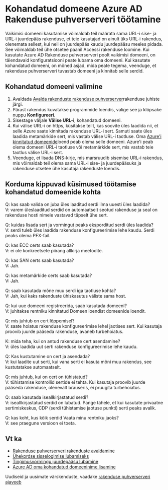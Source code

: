 <properties
    pageTitle="Kohandatud domeene Azure AD Rakenduse puhverserveri töötamine | Microsoft Azure'i"
    description="Kuidas töötada tiitellehed Azure AD Rakenduse puhverserveri kohandatud domeene."
    services="active-directory"
    documentationCenter=""
    authors="kgremban"
    manager="femila"
    editor=""/>

<tags
    ms.service="active-directory"
    ms.workload="identity"
    ms.tgt_pltfrm="na"
    ms.devlang="na"
    ms.topic="article"
    ms.date="06/22/2016"
    ms.author="kgremban"/>

# <a name="working-with-custom-domains-in-azure-ad-application-proxy"></a>Kohandatud domeene Azure AD Rakenduse puhverserveri töötamine

Vaikimisi domeeni kasutamise võimaldab teil määrata sama URL-i sise- ja URL-i juurdepääs rakenduse, et teie kasutajad on ainult üks URL-i rakendus, olenemata sellest, kui neil on juurdepääs kaudu juurdepääsu meeles pidada. See võimaldab teil ühe otsetee paanil Accessi rakenduse loomine. Kui kasutate Azure AD Rakenduse puhverserveri poolt vaikimisi domeeni, on täiendavaid konfiguratsiooni peate lubama oma domeeni. Kui kasutate kohandatud domeeni, on mõned asjad, mida peate tegema, veenduge, et rakenduse puhverserveri tuvastab domeeni ja kinnitab selle serdid.

## <a name="selecting-your-custom-domain"></a>Kohandatud domeeni valimine

1. Avaldada [Avalda rakenduste rakenduse puhverserver](active-directory-application-proxy-publish.md)rakenduse juhiste järgi.
2. Pärast rakendus kuvatakse programmide loendis, valige see ja klõpsake nuppu **Konfigureeri**.
3. Sisestage väljale **Välise URL-i**, kohandatud domeeni.
4. Kui välise URL-i on https, küsitakse teilt, kas soovite üles laadida nii, et selle Azure saate kinnitada rakenduse URL-i sert. Samuti saate üles laadida metamärkide sert, mis vastab välise URL-i taotluse. Oma [Azure'i kinnitatud domeenide](https://msdn.microsoft.com/library/azure/jj151788.aspx)loend peab olema selle domeeni. Azure'i peab olema domeeni URL-i taotluse või metamärkide sert, mis vastab teie taotlus välise URL-i sert.
5. Veenduge, et lisada DNS-kirje, mis marsruudib sisemise URL-i rakendus, mis võimaldab teil olema sama URL-i sise- ja juurdepääsuks ja rakenduse otsetee ühe kasutaja rakenduste loendis.

## <a name="frequently-asked-questions-about-working-with-custom-domains"></a>Korduma kippuvad küsimused töötamise kohandatud domeenide kohta

Q: kas saab valida on juba üles laaditud serdi ilma uuesti üles laadida?  
V: varem üleslaaditud serdid on automaatselt seotud rakenduse ja seal on rakenduse hosti nimele vastavad täpselt ühe sert.  

Q: kuidas lisada sert ja vormingut peaks eksporditud serdi üles laadida?  
V: serdi tuleb üles laadida rakenduse konfigureerimise lehe kaudu. Serdi peaks olema PFX-fail.  

Q: kas ECC certs saab kasutada?  
V: ei ole konkreetsete piirang allkirja meetodite.  

Q: kas SAN certs saab kasutada?  
V: Jah.  

Q: kas metamärkide certs saab kasutada?  
V: Jah.  

Q: saab kasutada mõne muu serdi iga taotluse kohta?  
V: Jah, kui kaks rakenduste ühiskasutus väliste sama host.  

Q: kui uue domeeni registreerida, saab kasutada domeeni?  
V: juhitakse rentniku kinnitatud Domeen loendist domeenide loendit.  

Q: mis juhtub on cert lõppemisel?  
V: saate hoiatus rakenduse konfigureerimise lehel jaotises sert. Kui kasutaja proovib juurde pääseda rakenduse, avaneb turbehoiatus.  

K: mida teha, kui on antud rakenduse cert asendamine?  
V: üles laadida uut serti rakenduse konfigureerimise lehe kaudu.  

Q: Kas kustutamine on cert ja asendada?  
V: kui laadite uut serti, kui vana serti ei kasuta mõni muu rakendus, see kustutatakse automaatselt.  

Q: mis juhtub, kui on cert on tühistatud?  
V: tühistamise kontrollid sertide ei tehta. Kui kasutaja proovib juurde pääseda rakenduse, olenevalt brauseris, ei pruugita turbehoiatus.  

Q: saab kasutada iseallkirjastatud serdi?  
V: iseallkirjastatud serdid on lubatud. Pange tähele, et kui kasutate privaatne sertimiskeskus, CDP (serdi tühistamise jaotuse punkti) serti peaks avalik.  

Q: kas koht, kus kõik serdid Vaata minu rentniku jaoks?  
V: see praegune versioon ei toeta.  


## <a name="see-also"></a>Vt ka

- [Rakenduse puhverserveri rakenduste avaldamine](active-directory-application-proxy-publish.md)
- [Ühekordse sisselogimise lubamiseks](active-directory-application-proxy-sso-using-kcd.md)
- [Tingimusvormingu juurdepääsu lubamine](active-directory-application-proxy-conditional-access.md)
- [Azure AD oma kohandatud domeeninime lisamine](active-directory-add-domain.md)

Uudiseid ja uusimate värskenduste, vaadake [rakenduse puhverserveri ajaveeb](http://blogs.technet.com/b/applicationproxyblog/)
